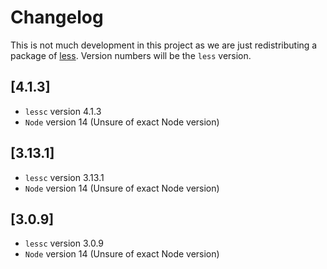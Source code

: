 # Changelog
This is not much development in this project as we are just redistributing a package of [less](https://www.npmjs.com/package/less). Version numbers will be the `less` version.

## [4.1.3]
- `lessc` version 4.1.3
- `Node` version 14 (Unsure of exact Node version)

## [3.13.1]
- `lessc` version 3.13.1
- `Node` version 14 (Unsure of exact Node version)

## [3.0.9]
- `lessc` version 3.0.9
- `Node` version 14 (Unsure of exact Node version)
